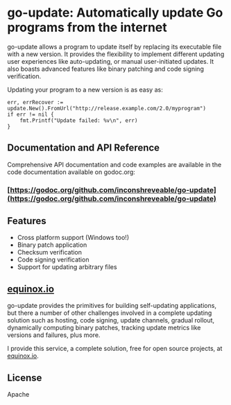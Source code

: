 # go-update: Automatically update Go programs from the internet

go-update allows a program to update itself by replacing its executable file
with a new version. It provides the flexibility to implement different updating user experiences
like auto-updating, or manual user-initiated updates. It also boasts
advanced features like binary patching and code signing verification.

Updating your program to a new version is as easy as:

	err, errRecover := update.New().FromUrl("http://release.example.com/2.0/myprogram")
	if err != nil {
		fmt.Printf("Update failed: %v\n", err)
	}

## Documentation and API Reference

Comprehensive API documentation and code examples are available in the code documentation available on godoc.org:

### [https://godoc.org/github.com/inconshreveable/go-update](https://godoc.org/github.com/inconshreveable/go-update)

## Features

- Cross platform support (Windows too!)
- Binary patch application
- Checksum verification
- Code signing verification
- Support for updating arbitrary files

## [equinox.io](https://equinox.io)
go-update provides the primitives for building self-updating applications, but there a number of other challenges
involved in a complete updating solution such as hosting, code signing, update channels, gradual rollout,
dynamically computing binary patches, tracking update metrics like versions and failures, plus more.

I provide this service, a complete solution, free for open source projects, at [equinox.io](https://equinox.io).

## License
Apache
